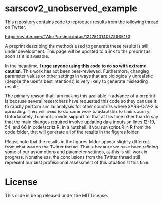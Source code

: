 # sarscov2_unobserved_example

This repository contains code to reproduce results from the following thread on Twitter.

https://twitter.com/TAlexPerkins/status/1237513140578865153

A preprint describing the methods used to generate these results is still under development. This page will be updated to a link to the preprint as soon as it is available.

In the meantime, **I urge anyone using this code to do so with extreme caution**. This work has not been peer-reviewed. Furthermore, changing parameter values or other settings in ways that are biologically unrealistic (despite the user's best intentions) is very likely to generate misleading results.

The primary reason that I am making this available in advance of a preprint is because several researchers have requested this code so they can use it to rapidly perform similar analyses for other countries where SARS-CoV-2 is spreading. They will need to do some work to adapt this to their country. Unfortunately, I cannot provide support for that at this time other than to say that the main changes required involve updating data inputs on lines 12-19, 54, and 66 in code/script.R. In a nutshell, if you run script.R in R from the code folder, that will generate all of the results in the figures folder.

Please note that the results in the figures folder appear slightly different from what was on the Twitter thread. That is because we have been refining some of our assumptions and parameter settings, as this is still work in progress. Nonetheless, the conclusions from the Twitter thread still represent our best professional assessment of this situation at this time.

# License

This code is being released under the MIT License.